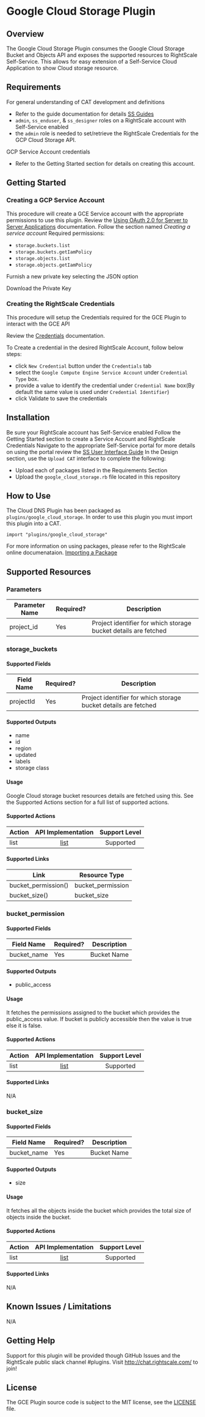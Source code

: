 # Google Cloud Storage Plugin

## Overview

The Google Cloud Storage Plugin consumes the Google Cloud Storage Bucket and Objects API and exposes the supported resources to RightScale Self-Service. This allows for easy extension of a Self-Service Cloud Application to show Cloud storage resource.

## Requirements

For general understanding of CAT development and definitions

- Refer to the guide documentation for details [SS Guides](http://docs.rightscale.com/ss/guides/)
- `admin`, `ss_enduser`, & `ss_designer` roles on a RightScale account with Self-Service enabled
- the `admin` role is needed to set/retrieve the RightScale Credentials for the GCP Cloud Storage API.

GCP Service Account credentials

- Refer to the Getting Started section for details on creating this account.

## Getting Started

### Creating a GCP Service Account

This procedure will create a GCE Service account with the appropriate permissions to use this plugin.
Review the [Using OAuth 2.0 for Server to Server Applications](https://developers.google.com/identity/protocols/OAuth2ServiceAccount) documentation.
Follow the section named _Creating a service account_
Required permissions:

- `storage.buckets.list`
- `storage.buckets.getIamPolicy`
- `storage.objects.list`
- `storage.objects.getIamPolicy`

Furnish a new private key selecting the JSON option

Download the Private Key

### Creating the RightScale Credentials

This procedure will setup the Credentials required for the GCE Plugin to interact with the GCE API

Review the [Credentials](http://docs.rightscale.com/cm/dashboard/design/credentials/index.html) documentation.

To Create a credential in the desired RightScale Account, follow below steps:

- click `New Credential` button under the `Credentials` tab
- select the `Google Compute Engine Service Account` under `Credential Type` box.
- provide a value to identify the credential under `Credential Name` box(By default the same value is used under `Credential Identifier`)
- click Validate to save the credentials

## Installation

Be sure your RightScale account has Self-Service enabled
Follow the Getting Started section to create a Service Account and RightScale Credentials
Navigate to the appropriate Self-Service portal for more details on using the portal review the [SS User Interface Guide](http://docs.rightscale.com/ss/guides/ss_user_interface_guide.html)
In the Design section, use the `Upload CAT` interface to complete the following:
- Upload each of packages listed in the Requirements Section
- Upload the `google_cloud_storage.rb` file located in this repository
 
## How to Use

The Cloud DNS Plugin has been packaged as `plugins/google_cloud_storage`. In order to use this plugin you must import this plugin into a CAT.
```
import "plugins/google_cloud_storage"
```
For more information on using packages, please refer to the RightScale online documenataion. [Importing a Package](http://docs.rightscale.com/ss/guides/ss_packaging_cats.html#importing-a-package)

## Supported Resources

### Parameters

| Parameter Name | Required? | Description |
|----------------|-----------|-------------|
| project_id | Yes | Project identifier for which storage bucket details are fetched |

### storage_buckets

#### Supported Fields

| Field Name | Required? | Description |
|------------|-----------|-------------|
| projectId | Yes | Project identifier for which storage bucket details are fetched | 

#### Supported Outputs

- name
- id
- region
- updated
- labels 
- storage class

#### Usage

Google Cloud storage bucket resources details are fetched using this. See the Supported Actions section for a full list of supported actions.

#### Supported Actions

| Action | API Implementation | Support Level |
|--------------|:----:|:-------------:|
| list | [list](https://cloud.google.com/storage/docs/json_api/v1/buckets/list) | Supported

#### Supported Links

| Link | Resource Type | 
|------|---------------|
| bucket_permission() | bucket_permission |
| bucket_size() | bucket_size |

### bucket_permission

#### Supported Fields

| Field Name | Required? | Description |
|------------|-----------|-------------|
| bucket_name | Yes | Bucket Name |

#### Supported Outputs

- public_access

#### Usage

It fetches the permissions assigned to the bucket which provides the public_access value. If bucket is publicly accessible then the value is true else it is false.


#### Supported Actions

| Action | API Implementation | Support Level |
|--------------|:----:|:-------------:|
| list | [list](https://cloud.google.com/storage/docs/json_api/v1/buckets/getIamPolicy) | Supported

#### Supported Links

N/A

### bucket_size

#### Supported Fields

| Field Name | Required? | Description |
|------------|-----------|-------------|
| bucket_name | Yes | Bucket Name |

#### Supported Outputs

- size

#### Usage

It fetches all the objects inside the bucket which provides the total size of objects inside the bucket.

#### Supported Actions

| Action | API Implementation | Support Level |
|--------------|:----:|:-------------:|
| list | [list](https://cloud.google.com/storage/docs/json_api/v1/objects/list) | Supported

#### Supported Links

N/A

## Known Issues / Limitations

N/A

## Getting Help

Support for this plugin will be provided though GitHub Issues and the RightScale public slack channel #plugins.
Visit http://chat.rightscale.com/ to join!

## License

The GCE Plugin source code is subject to the MIT license, see the [LICENSE](../../LICENSE) file.
